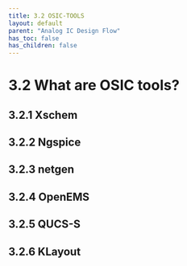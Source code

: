 ```yaml
---
title: 3.2 OSIC-TOOLS
layout: default
parent: "Analog IC Design Flow"
has_toc: false
has_children: false
---
```


# 3.2 What are OSIC tools?

## 3.2.1 Xschem

## 3.2.2 Ngspice

## 3.2.3 netgen

## 3.2.4 OpenEMS

## 3.2.5 QUCS-S

## 3.2.6 KLayout